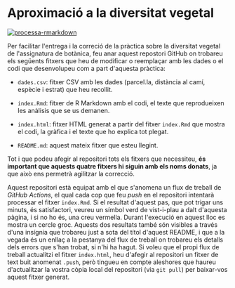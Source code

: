 # Aproximació a la diversitat vegetal

[![processa-rmarkdown](../../workflows/processa-rmarkdown/badge.svg)](../../actions?query=workflow%3Aprocessa-rmarkdown)

Per facilitar l'entrega i la correció de la pràctica sobre la diversitat vegetal
de l'assignatura de botànica, feu anar aquest repostori GitHub on trobareu els
següents fitxers que heu de modificar o reemplaçar amb les dades o el codi que
desenvolupeu com a part d'aquesta pràctica:

* `dades.csv`: fitxer CSV amb les dades (parcel.la, distància al camí, espècie i
  estrat) que heu recollit.

* `index.Rmd`: fitxer de R Markdown amb el codi, el texte que reprodueixen les
  anàlisis que se us demanen.

* `index.html`: fitxer HTML generat a partir del fitxer `index.Rmd` que mostra
  el codi, la gràfica i el texte que ho explica tot plegat.

* `README.md`: aquest mateix fitxer que esteu llegint.

Tot i que podeu afegir al repositori tots els fitxers que necessiteu,
**és important que aquests quatre fitxers hi siguin amb els noms donats**,
ja que això ens permetrà agilitzar la correcció.

Aquest repositori està equipat amb el que s'anomena un flux de treball de
_GitHub Actions_, el qual cada cop que feu _push_ en el repositori intentarà
processar el fitxer `index.Rmd`. Si el resultat d'aquest pas, que pot trigar uns
minuts, és satisfactori, veureu un símbol verd de vist-i-plau a dalt d'aquesta pàgina,
i si no ho és, una creu vermella. Durant l'execució en aquest lloc es mostra un cercle
groc. Aquests dos resultats també són visibles a través
d'una insígnia que trobareu just a sota del títol d'aquest README, i que a la vegada
és un enllaç a la pestanya del flux de treball on trobareu els detalls dels errors
que s'han trobat, si n'hi ha hagut. Si voleu que el propi flux de treball actualitzi
el fitxer `index.html`, heu d'afegir al repositori un fitxer de text buit anomenat
`.push`, però tingueu en compte aleshores que haureu d'actualitzar la vostra còpia
local del repositori (via `git pull`) per baixar-vos aquest fitxer generat.
